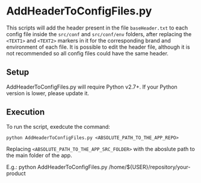 # AddHeaderToConfigFiles.py

This scripts will add the header present in the file `baseHeader.txt` to each config file inside the `src/conf` and `src/conf/env` folders, after replacing the `<TEXT1>` and `<TEXT2>` markers in it for the corresponding brand and environment of each file.
It is possible to edit the header file, although it is not recommended so all config files could have the same header.

## Setup
AddHeaderToConfigFiles.py will require Python v2.7+. If your Python version is lower, please update it.

## Execution
To run the script, exedcute the command:
```
python AddHeaderToConfigFiles.py <ABSOLUTE_PATH_TO_THE_APP_REPO>
```
Replacing `<ABSOLUTE_PATH_TO_THE_APP_SRC_FOLDER>` with the aboslute path to the main folder of the app.

E.g.: python AddHeaderToConfigFiles.py /home/${USER}/repository/your-product
